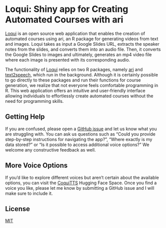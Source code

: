 
<!-- README.md is generated from README.Rmd. Please edit that file -->

# Loqui: Shiny app for Creating Automated Courses with ari

[Loqui](https://loqui.fredhutch.org/) is an open source web application
that enables the creation of automated courses using ari, an R package
for generating videos from text and images. Loqui takes as input a
Google Slides URL, extracts the speaker notes from the slides, and
converts them into an audio file. Then, it converts the Google Slides to
images and ultimately, generates an mp4 video file where each image is
presented with its corresponding audio.

The functionality of [Loqui](https://loqui.fredhutch.org/) relies on two
R packages, namely [ari](https://github.com/jhudsl/ari) and
[text2speech](https://github.com/jhudsl/text2speech), which run in the
background. Although it is certainly possible to go directly to these
packages and run their functions for course generation, we realize that
not everyone feels comfortable programming in R. This web application
offers an intuitive and user-friendly interface allowing individuals to
effortlessly create automated courses without the need for programming
skills.

## Getting Help

If you are confused, please open a [GitHub
issue](https://github.com/FredHutch/loqui/issues/new) and let us know
what you are struggling with. You can ask us questions such as “Could
you provide step-by-step instructions for navigating the app?”, “Where
exactly is my data stored?” or “Is it possible to access additional
voice options?” We welcome any constructive feedback as well.

## More Voice Options

If you’d like to explore different voices but aren’t certain about the
available options, you can visit the
[CoquiTTS](https://huggingface.co/spaces/coqui/CoquiTTS) Hugging Face
Space. Once you find a voice you like, please let me know by submitting
a GitHub issue and I will make sure to include it.

## License

[MIT](LICENSE.md)
